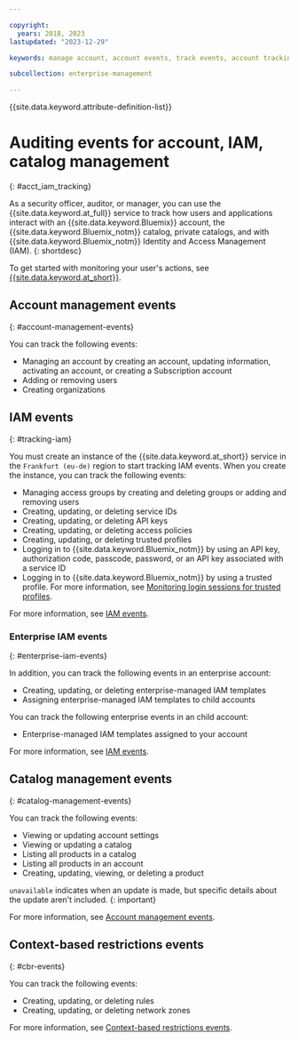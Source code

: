 ```yaml
---

copyright:
  years: 2018, 2023
lastupdated: "2023-12-29"

keywords: manage account, account events, track events, account tracking, monitoring, catalog tracking, catalog management

subcollection: enterprise-management

---
```


{{site.data.keyword.attribute-definition-list}}

# Auditing events for account, IAM, catalog management
{: #acct_iam_tracking}

As a security officer, auditor, or manager, you can use the {{site.data.keyword.at_full}} service to track how users and applications interact with an {{site.data.keyword.Bluemix}} account, the {{site.data.keyword.Bluemix_notm}} catalog, private catalogs, and with {{site.data.keyword.Bluemix_notm}} Identity and Access Management (IAM).
{: shortdesc}

To get started with monitoring your user's actions, see [{{site.data.keyword.at_short}}](/docs/activity-tracker?topic=activity-tracker-getting-started#getting-started).

## Account management events
{: #account-management-events}

You can track the following events:

* Managing an account by creating an account, updating information, activating an account, or creating a Subscription account
* Adding or removing users
* Creating organizations

## IAM events
{: #tracking-iam}

You must create an instance of the {{site.data.keyword.at_short}} service in the `Frankfurt (eu-de)` region to start tracking IAM events. When you create the instance, you can track the following events:

* Managing access groups by creating and deleting groups or adding and removing users
* Creating, updating, or deleting service IDs
* Creating, updating, or deleting API keys
* Creating, updating, or deleting access policies
* Creating, updating, or deleting trusted profiles
* Logging in to {{site.data.keyword.Bluemix_notm}} by using an API key, authorization code, passcode, password, or an API key associated with a service ID
* Logging in to {{site.data.keyword.Bluemix_notm}} by using a trusted profile. For more information, see [Monitoring login sessions for trusted profiles](/docs/account?topic=account-trusted-profile-monitor).



For more information, see [IAM events](/docs/activity-tracker?topic=activity-tracker-at_events_iam).

### Enterprise IAM events
{: #enterprise-iam-events}

In addition, you can track the following events in an enterprise account:
* Creating, updating, or deleting enterprise-managed IAM templates
* Assigning enterprise-managed IAM templates to child accounts

You can track the following enterprise events in an child account:
* Enterprise-managed IAM templates assigned to your account

For more information, see [IAM events](/docs/activity-tracker?topic=activity-tracker-at_events_iam).

## Catalog management events
{: #catalog-management-events}

You can track the following events:

* Viewing or updating account settings
* Viewing or updating a catalog
* Listing all products in a catalog
* Listing all products in an account
* Creating, updating, viewing, or deleting a product

`unavailable` indicates when an update is made, but specific details about the update aren't included.
{: important}

For more information, see [Account management events](/docs/activity-tracker?topic=activity-tracker-at_events_acc_mgt).

## Context-based restrictions events
{: #cbr-events}

You can track the following events:

* Creating, updating, or deleting rules
* Creating, updating, or deleting network zones

For more information, see [Context-based restrictions events](/docs/activity-tracker?topic=activity-tracker-events_context_based#restriction_rules_events).
